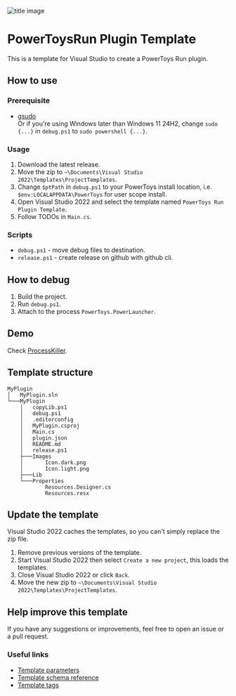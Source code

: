 ![title image](https://github.com/8LWXpg/PowerToysRun-PluginTemplate/assets/105704427/0a6476f8-91b0-4245-be5b-9ec51f4a6a76)

# PowerToysRun Plugin Template

This is a template for Visual Studio to create a PowerToys Run plugin.

## How to use

### Prerequisite

- [gsudo](https://github.com/gerardog/gsudo) \
  Or if you're using Windows later than Windows 11 24H2, change `sudo {...}` in `debug.ps1` to `sudo powershell {...}`.

### Usage

1. Download the latest release.
1. Move the zip to `~\Documents\Visual Studio 2022\Templates\ProjectTemplates`.
1. Change `$ptPath` in `debug.ps1` to your PowerToys install location, i.e. `$env:LOCALAPPDATA\PowerToys` for user scope install.
1. Open Visual Studio 2022 and select the template named `PowerToys Run Plugin Template`.
1. Follow TODOs in `Main.cs`.

### Scripts

- `debug.ps1` - move debug files to destination.
- `release.ps1` - create release on github with github cli.

## How to debug

1. Build the project.
1. Run `debug.ps1`.
1. Attach to the process `PowerToys.PowerLauncher`.

## Demo

Check [ProcessKiller](https://github.com/8LWXpg/PowerToysRun-ProcessKiller).

## Template structure

```plaintext
MyPlugin
│   MyPlugin.sln
└───MyPlugin
    │   copyLib.ps1
    │   debug.ps1
    │   .editorconfig
    │   MyPlugin.csproj
    │   Main.cs
    │   plugin.json
    │   README.md
    │   release.ps1
    ├───Images
    │       Icon.dark.png
    │       Icon.light.png
    ├───Lib
    └───Properties
            Resources.Designer.cs
            Resources.resx

```

## Update the template

Visual Studio 2022 caches the templates, so you can't simply replace the zip file.

1. Remove previous versions of the template.
1. Start Visual Studio 2022 then select `Create a new project`, this loads the templates.
1. Close Visual Studio 2022 or click `Back`.
1. Move the new zip to `~\Documents\Visual Studio 2022\Templates\ProjectTemplates`.

## Help improve this template

If you have any suggestions or improvements, feel free to open an issue or a pull request.

### Useful links

- [Template parameters](https://learn.microsoft.com/en-us/visualstudio/ide/template-parameters?view=vs-2022)
- [Template schema reference](https://learn.microsoft.com/en-us/visualstudio/extensibility/visual-studio-template-schema-reference?view=vs-2022)
- [Template tags](https://learn.microsoft.com/en-us/visualstudio/ide/template-tags?view=vs-2022)
